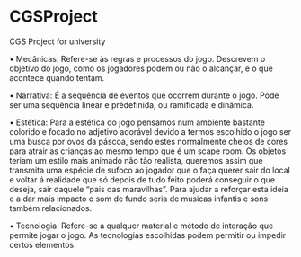 # CGSProject
CGS Project for university

• Mecânicas: Refere-se às regras e
processos do jogo. Descrevem o
objetivo do jogo, como os jogadores
podem ou não o alcançar, e o que
acontece quando tentam.

• Narrativa: É a sequência de eventos
que ocorrem durante o jogo. Pode
ser uma sequência linear e prédefinida, ou ramificada e dinâmica.

• Estética: Para a estética do jogo pensamos num ambiente bastante colorido e focado no adjetivo adorável devido a termos escolhido o jogo ser uma busca por ovos da páscoa, sendo estes normalmente cheios de cores para atrair as crianças ao mesmo tempo que é um scape room. Os objetos teriam um estilo mais animado não tão realista, queremos assim que transmita uma espécie de sufoco ao jogador que o faça querer sair do local e voltar á realidade que só depois de tudo feito poderá conseguir o que deseja, sair daquele “pais das maravilhas”. Para ajudar a reforçar esta ideia e a dar mais impacto o som de fundo seria de musicas infantis e sons também relacionados.

• Tecnologia: Refere-se a qualquer material e método de interação que permite
jogar o jogo. As tecnologias escolhidas podem permitir ou impedir certos
elementos.

